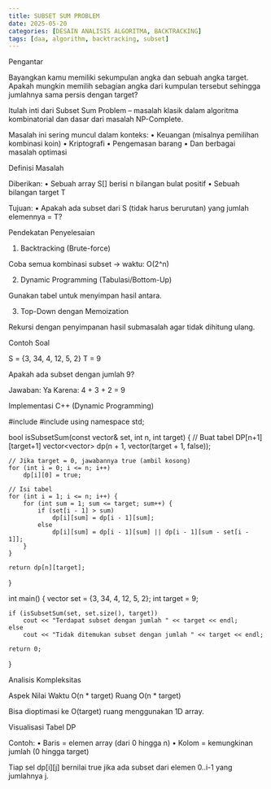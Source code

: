 ```yaml
---
title: SUBSET SUM PROBLEM
date: 2025-05-20
categories: [DESAIN ANALISIS ALGORITMA, BACKTRACKING]
tags: [daa, algorithm, backtracking, subset]
---
```

Pengantar

Bayangkan kamu memiliki sekumpulan angka dan sebuah angka target. Apakah mungkin memilih sebagian angka dari kumpulan tersebut sehingga jumlahnya sama persis dengan target?

Itulah inti dari Subset Sum Problem – masalah klasik dalam algoritma kombinatorial dan dasar dari masalah NP-Complete.

Masalah ini sering muncul dalam konteks:
	•	Keuangan (misalnya pemilihan kombinasi koin)
	•	Kriptografi
	•	Pengemasan barang
	•	Dan berbagai masalah optimasi

Definisi Masalah

Diberikan:
	•	Sebuah array S[] berisi n bilangan bulat positif
	•	Sebuah bilangan target T

Tujuan:
	•	Apakah ada subset dari S (tidak harus berurutan) yang jumlah elemennya = T?

Pendekatan Penyelesaian

1. Backtracking (Brute-force)

Coba semua kombinasi subset → waktu: O(2^n)

2. Dynamic Programming (Tabulasi/Bottom-Up)

Gunakan tabel untuk menyimpan hasil antara.

3. Top-Down dengan Memoization

Rekursi dengan penyimpanan hasil submasalah agar tidak dihitung ulang.

Contoh Soal

S = {3, 34, 4, 12, 5, 2}
T = 9

Apakah ada subset dengan jumlah 9?

Jawaban: Ya
Karena: 4 + 3 + 2 = 9

Implementasi C++ (Dynamic Programming)

#include <iostream>
#include <vector>
using namespace std;

bool isSubsetSum(const vector<int>& set, int n, int target) {
    // Buat tabel DP[n+1][target+1]
    vector<vector<bool>> dp(n + 1, vector<bool>(target + 1, false));

    // Jika target = 0, jawabannya true (ambil kosong)
    for (int i = 0; i <= n; i++)
        dp[i][0] = true;

    // Isi tabel
    for (int i = 1; i <= n; i++) {
        for (int sum = 1; sum <= target; sum++) {
            if (set[i - 1] > sum)
                dp[i][sum] = dp[i - 1][sum];
            else
                dp[i][sum] = dp[i - 1][sum] || dp[i - 1][sum - set[i - 1]];
        }
    }

    return dp[n][target];
}

int main() {
    vector<int> set = {3, 34, 4, 12, 5, 2};
    int target = 9;

    if (isSubsetSum(set, set.size(), target))
        cout << "Terdapat subset dengan jumlah " << target << endl;
    else
        cout << "Tidak ditemukan subset dengan jumlah " << target << endl;

    return 0;
}

Analisis Kompleksitas

Aspek	Nilai
Waktu	O(n * target)
Ruang	O(n * target)

Bisa dioptimasi ke O(target) ruang menggunakan 1D array.

Visualisasi Tabel DP

Contoh:
	•	Baris = elemen array (dari 0 hingga n)
	•	Kolom = kemungkinan jumlah (0 hingga target)

Tiap sel dp[i][j] bernilai true jika ada subset dari elemen 0..i-1 yang jumlahnya j.
